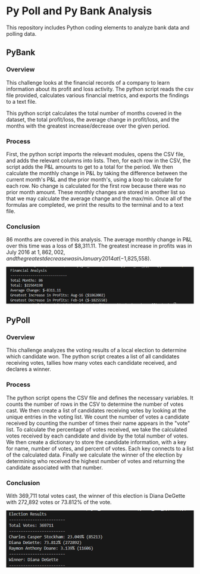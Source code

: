 # Py Poll and Py Bank Analysis
This repository includes Python coding elements to analyze bank data and polling data. 

## PyBank
### Overview
This challenge looks at the financial records of a company to learn information about its profit and loss activity. The python script reads the csv file provided, calculates various financial metrics, and exports the findings to a text file.

This python script calculates the total number of months covered in the dataset, the total profit/loss, the average change in profit/loss, and the months with the greatest increase/decrease over the given period.

### Process
First, the python script imports the relevant modules, opens the CSV file, and adds the relevant columns into lists. Then, for each row in the CSV, the script adds the P&L amounts to get to a total for the period.
We then calculate the monthly change in P&L by taking the difference between the current month's P&L and the prior month's, using a loop to calculate for each row. No change is calculated for the first row because there was no prior month amount. These monthly changes are stored in another list so that we may calculate the average change and the max/min.
Once all of the formulas are completed, we print the results to the terminal and to a text file.

### Conclusion
86 months are covered in this analysis.
The average monthly change in P&L over this time was a loss of $8,311.11. 
The greatest increase in profits was in July 2016 at $1,862,002, and the greatest decrease was in January 2014 at (-$1,825,558).

![plot](PyBank/analysis/output.png)

## PyPoll
### Overview
This challenge analyzes the voting results of a local election to determine which candidate won. The python script creates a list of all candidates receiving votes, tallies how many votes each candidate received, and declares a winner.

### Process
The python script opens the CSV file and defines the necessary variables.
It counts the number of rows in the CSV to determine the number of votes cast.
We then create a list of candidates receiving votes by looking at the unique entries in the voting list.
We count the number of votes a candidate received by counting the number of times their name appears in the "vote" list.
To calculate the percentage of votes received, we take the calculated votes received by each candidate and divide by the total number of votes.
We then create a dictionary to store the candidate information, with a key for name, number of votes, and percent of votes. Each key connects to a list of the calculated data. 
Finally we calculate the winner of the election by determining who received the highest number of votes and returning the candidate associated with that number.

### Conclusion
With 369,711 total votes cast, the winner of this election is Diana DeGette with 272,892 votes or 73.812% of the vote.

![plot](PyPoll/analysis/output.png)

